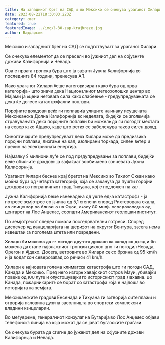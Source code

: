 ```yaml
---
title: На западниот брег на САД и во Мексико се очекува ураганот Хилари
date: 2023-08-22T18:30:03.223Z
category: свет
featured: true
featuredImage: ../img/8-30-zap-krajbreze.jpg
author: Вардарски
---
```

Мексико и западниот брег на САД се подготвуваат за ураганот Хилари.

Се очекува елементот да се пресели во јужниот дел на сојузните држави Калифорнија и Невада.

Ова е првата тропска бура што ја зафати Јужна Калифорнија во последните 84 години, пренесува АП.

Иако ураганот Хилари беше категоризиран како бура од прва категорија - што значи дека Националниот метеоролошки центар во Мајами ја оцени неговата сила како слабеење - предупредувањата се дека ќе донесе катастрофални поплави.

Поројните дождови веќе ги поплавија улиците на инаку исушената Мексиканска Долна Калифорнија во неделата, бидејќи се зголемија стравувањата дека поројните поплави би можеле да ги погодат местата на север како Ајдахо, каде што ретко се забележува таков силен дожд.

Синоптичарите предупредуваат дека Хилари може да предизвика поројни поплави, лизгање на кал, изолирани торнада, силен ветер и прекин на електричната енергија.

Најмалку 9 милиони луѓе се под предупредување за поплави, бидејќи веќе обилните дождови ја зафаќаат вообичаено сончевата Јужна Калифорнија.

Ураганот Хилари беснее крај брегот на Мексико во Тихиот Океан како моќна бура од четврта категорија, која се заканува да пушти поројни дождови во пограничниот град Тихуана, кој е подложен на кал.

Јужна Калифорнија беше изненадена од уште една катастрофа - ја потресе земјотрес со јачина од 5,1 степени според Рихтеровата скала, со епицентар во близина на Оџаи, околу 80 милји северозападно од центарот на Лос Анџелес, соопшти Американскиот геолошки институт.

По земјотресот следеа помали последователни потреси. Според диспечер од канцеларијата на шерифот на округот Вентура, засега нема извештаи за поголема штета или повредени.

Хилари би можела да ги погоди другите држави на запад со дожд и би можела да стане највлажниот тропски циклон што ги погодил Невада, Орегон и Ајдахо. Досега, ветровите во Хилари се со брзина од 95 km/h и ја водат кон северозапад со речиси 41 km/h.

Хилари е најновата голема климатска катастрофа што ги погоди САД, Канада и Мексико. Пред него изгоре хавајскиот остров Мауи, убивајќи повеќе од 100 луѓе и опустошувајќи го историскиот град Лахаина. Во Канада, пожарникарите се борат со катастрофа која е најлоша во историјата на земјата.

Мексиканските градови Енсенада и Тихуана ги затворија сите плажи и отворија половина дузина засолништа во спортски комплекси и владини канцеларии.

Во меѓувреме, генералниот конзулат на Бугарија во Лос Анџелес објави телефонска линија на која можат да се јават бугарските граѓани.

Се очекува бурата да стигне до јужниот дел на сојузните држави Калифорнија и Невада.